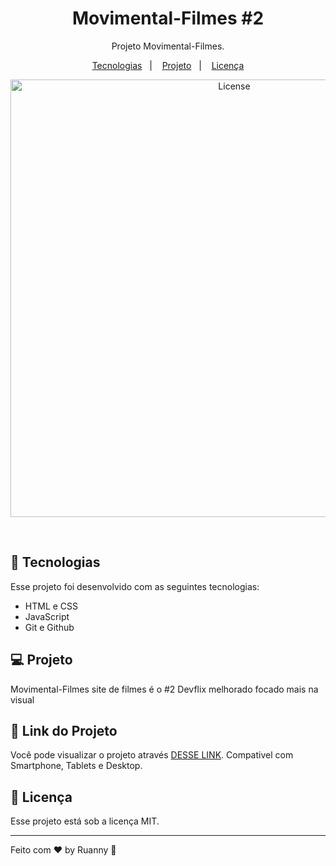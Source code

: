 <h1 align="center">Movimental-Filmes #2</h1>

<p align="center">
Projeto Movimental-Filmes.
</p>

<p align="center">
  <a href="#-tecnologias">Tecnologias</a>&nbsp;&nbsp;&nbsp;|&nbsp;&nbsp;&nbsp;
  <a href="#-projeto">Projeto</a>&nbsp;&nbsp;&nbsp;|&nbsp;&nbsp;&nbsp;
  <a href="#memo-licença">Licença</a>
</p>

<p align="center">
  <img alt="License" src="https://user-images.githubusercontent.com/84647446/212435868-ed019c81-9455-43f0-8503-3b22bc82eb6d.jpg" width="700px">
</p>

<br>

## 🚀 Tecnologias

Esse projeto foi desenvolvido com as seguintes tecnologias:

- HTML e CSS
- JavaScript
- Git e Github

## 💻 Projeto

Movimental-Filmes site de filmes é o #2 Devflix melhorado focado mais na visual

## 🔖 Link do Projeto

Você pode visualizar o projeto através [DESSE LINK](https://movimental-filmes.vercel.app/). Compativel com Smartphone, Tablets e Desktop.


## :memo: Licença

Esse projeto está sob a licença MIT.

---

Feito com ♥ by Ruanny :wave:

